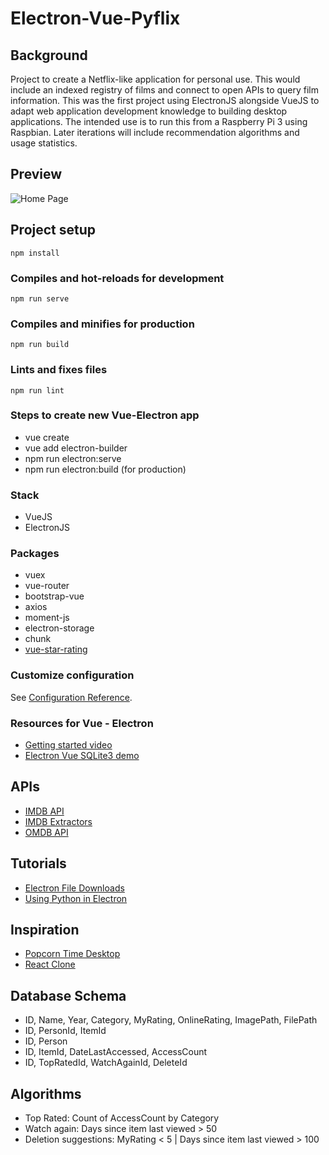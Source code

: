 # Electron-Vue-Pyflix

## Background

Project to create a Netflix-like application for personal use. This would include an indexed registry of films and connect to open APIs to query film information. This was the first project using ElectronJS alongside VueJS to adapt web application development knowledge to building desktop applications. The intended use is to run this from a Raspberry Pi 3 using Raspbian. Later iterations will include recommendation algorithms and usage statistics. 

## Preview

![Home Page](https://res.cloudinary.com/dayqxxsip/image/upload/v1587819197/App%20Screenshots/pyflix-app_hhvzxi.png)

## Project setup
```
npm install
```

### Compiles and hot-reloads for development
```
npm run serve
```

### Compiles and minifies for production
```
npm run build
```

### Lints and fixes files
```
npm run lint
```

### Steps to create new Vue-Electron app
* vue create <project-name>
* vue add electron-builder
* npm run electron:serve
* npm run electron:build (for production)

### Stack
* VueJS
* ElectronJS

### Packages
* vuex
* vue-router
* bootstrap-vue
* axios
* moment-js
* electron-storage
* chunk
* [vue-star-rating](https://github.com/craigh411/vue-star-rating)

### Customize configuration
See [Configuration Reference](https://cli.vuejs.org/config/).

### Resources for Vue - Electron
* [Getting started video](https://www.youtube.com/watch?v=DymMQb4OaJM)
* [Electron Vue SQLite3 demo](https://github.com/luwanquan/electron-vue-sqlite3-demo)

## APIs
* [IMDB API](https://v2.sg.media-imdb.com/suggests/g/gladiator.json)
* [IMDB Extractors](https://github.com/azcoppen/imdb-extractors)
* [OMDB API](http://www.omdbapi.com/?t=V+For+Vendetta&y=2005&plot=short&r=json)

## Tutorials
* [Electron File Downloads](https://stackoverflow.com/questions/46102851/electron-download-a-file-to-a-specific-location)
* [Using Python in Electron](https://www.techiediaries.com/python-electron-tutorial/)

## Inspiration
* [Popcorn Time Desktop](https://github.com/amilajack/popcorn-time-desktop/)
* [React Clone](https://github.com/biodunch/mini-netflix)

## Database Schema
* ID, Name, Year, Category, MyRating, OnlineRating, ImagePath, FilePath 
* ID, PersonId, ItemId
* ID, Person
* ID, ItemId, DateLastAccessed, AccessCount 
* ID, TopRatedId, WatchAgainId, DeleteId

## Algorithms
* Top Rated: Count of AccessCount by Category
* Watch again: Days since item last viewed > 50
* Deletion suggestions: MyRating < 5 | Days since item last viewed > 100
